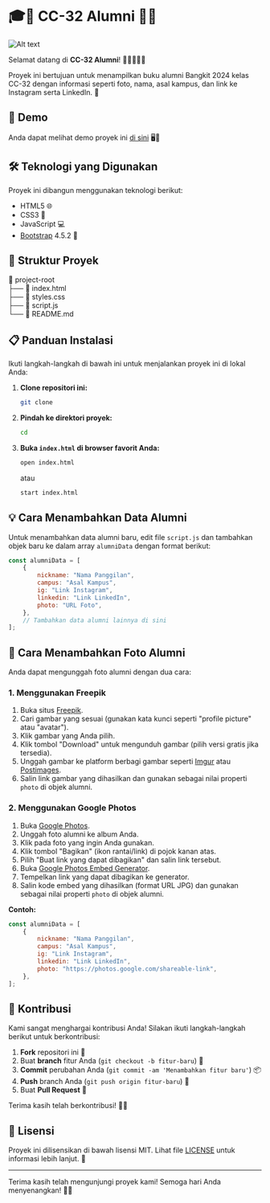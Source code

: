 # 🎓📙 CC-32 Alumni 🎉✨

![Alt text](https://lh3.googleusercontent.com/pw/AP1GczPumcH6nOs9pSRy70ch6YcR3QMO2ttB5MUkBdYLYNRACxP3msFebB7z7tJQWW0Qx1IClcPP3kW4GtBUGv5L0WKZVHns1-91vt0lGkLD34OjnHnWzrA=w2400)

Selamat datang di **CC-32 Alumni**! 📖👩‍🎓👨‍🎓

Proyek ini bertujuan untuk menampilkan buku alumni Bangkit 2024 kelas CC-32 dengan informasi seperti foto, nama, asal kampus, dan link ke Instagram serta LinkedIn. 🌟

## 🚀 Demo

Anda dapat melihat demo proyek ini [di sini](jolycky.github.io/CC-32/) 🖥️🌈

## 🛠️ Teknologi yang Digunakan

Proyek ini dibangun menggunakan teknologi berikut:

- HTML5 🌐
- CSS3 🌈
- JavaScript 💻
- [Bootstrap](https://getbootstrap.com/) 4.5.2 🚀

## 📂 Struktur Proyek

📁 project-root  
├── 📄 index.html  
├── 📄 styles.css  
├── 📄 script.js  
└── 📄 README.md

## 📋 Panduan Instalasi

Ikuti langkah-langkah di bawah ini untuk menjalankan proyek ini di lokal Anda:

1. **Clone repositori ini:**

    ```bash
    git clone
    ```

2. **Pindah ke direktori proyek:**

    ```bash
    cd
    ```

3. **Buka `index.html` di browser favorit Anda:**

    ```bash
    open index.html
    ```

    atau

    ```bash
    start index.html
    ```

## 💡 Cara Menambahkan Data Alumni

Untuk menambahkan data alumni baru, edit file `script.js` dan tambahkan objek baru ke dalam array `alumniData` dengan format berikut:

```javascript
const alumniData = [
    {
        nickname: "Nama Panggilan",
        campus: "Asal Kampus",
        ig: "Link Instagram",
        linkedin: "Link LinkedIn",
        photo: "URL Foto",
    },
    // Tambahkan data alumni lainnya di sini
];
```

## 📸 Cara Menambahkan Foto Alumni

Anda dapat mengunggah foto alumni dengan dua cara:

### 1. Menggunakan Freepik

1. Buka situs [Freepik](https://www.freepik.com/).
2. Cari gambar yang sesuai (gunakan kata kunci seperti "profile picture" atau "avatar").
3. Klik gambar yang Anda pilih.
4. Klik tombol "Download" untuk mengunduh gambar (pilih versi gratis jika tersedia).
5. Unggah gambar ke platform berbagi gambar seperti [Imgur](https://imgur.com/) atau [Postimages](https://postimages.org/).
6. Salin link gambar yang dihasilkan dan gunakan sebagai nilai properti `photo` di objek alumni.

### 2. Menggunakan Google Photos

1. Buka [Google Photos](https://photos.google.com/).
2. Unggah foto alumni ke album Anda.
3. Klik pada foto yang ingin Anda gunakan.
4. Klik tombol "Bagikan" (ikon rantai/link) di pojok kanan atas.
5. Pilih "Buat link yang dapat dibagikan" dan salin link tersebut.
6. Buka [Google Photos Embed Generator](https://www.labnol.org/embed/google/photos/).
7. Tempelkan link yang dapat dibagikan ke generator.
8. Salin kode embed yang dihasilkan (format URL JPG) dan gunakan sebagai nilai properti `photo` di objek alumni.

**Contoh:**

```javascript
const alumniData = [
    {
        nickname: "Nama Panggilan",
        campus: "Asal Kampus",
        ig: "Link Instagram",
        linkedin: "Link LinkedIn",
        photo: "https://photos.google.com/shareable-link",
    },
];
```

## 🎉 Kontribusi

Kami sangat menghargai kontribusi Anda! Silakan ikuti langkah-langkah berikut untuk berkontribusi:

1. **Fork** repositori ini 🍴
2. Buat **branch** fitur Anda (`git checkout -b fitur-baru`) 🌿
3. **Commit** perubahan Anda (`git commit -am 'Menambahkan fitur baru'`) 📦
4. **Push** branch Anda (`git push origin fitur-baru`) 🚀
5. Buat **Pull Request** 📨

Terima kasih telah berkontribusi! 🙏✨

## 📜 Lisensi

Proyek ini dilisensikan di bawah lisensi MIT. Lihat file [LICENSE](LICENSE) untuk informasi lebih lanjut. 📄

---

Terima kasih telah mengunjungi proyek kami! Semoga hari Anda menyenangkan! 🌈😊

